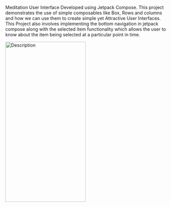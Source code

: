 Meditation User Interface Developed using Jetpack Compose. This project demonstrates the use of simple composables like Box, Rows and columns and how
we can use them to create simple yet Attractive User Interfaces. This Project also involves implementing the bottom navigation in jetpack compose 
along with the selected item functionality which allows the user to know about the item being selected at a particular point in time.



<img src="https://github.com/fenil09/Meditation_ComposeUI/assets/112484094/5bf63b0c-d359-458c-919c-87d4d916713b" alt="Description" style="width:250px;height:500px;">

